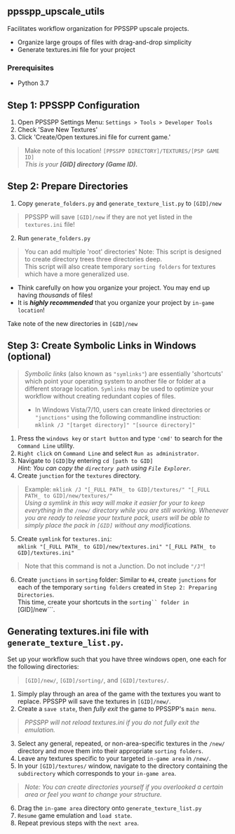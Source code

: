 ## ppsspp_upscale_utils
Facilitates workflow organization for PPSSPP upscale projects.
* Organize large groups of files with drag-and-drop simplicity
* Generate textures.ini file for your project

### Prerequisites
* Python 3.7

## Step 1: PPSSPP Configuration
1. Open PPSSPP Settings Menu:
```Settings > Tools > Developer Tools```
2. Check 'Save New Textures'
3. Click 'Create/Open textures.ini file for current game.'<br/>
  > Make note of this location! ```[PPSSPP DIRECTORY]/TEXTURES/[PSP GAME ID]``` <br/>
  _This is your **[GID] directory (Game ID).**_ 
## Step 2: Prepare Directories
1. Copy ```generate_folders.py``` and ```generate_texture_list.py``` to ```[GID]/new```
> PPSSPP will save ```[GID]/new``` if they are not yet listed in the ```textures.ini``` file!
2. Run ```generate_folders.py```
> You can add multiple 'root' directories' Note: This script is designed to create directory trees three directories deep. <br/>
> This script will also create temporary ```sorting folders``` for textures which have a more generalized use.
* Think carefully on how you organize your project. You may end up having _thousands_ of files!
* It is _**highly recommended**_ that you organize your project by ```in-game location```!<br/>

Take note of the new directories in ```[GID]/new```
## Step 3: Create Symbolic Links in Windows (optional)
> _Symbolic links_ (also known as ```"symlinks"```) are essentially 'shortcuts' which point your operating system to another file or folder at a different storage location.
> ```Symlinks``` may be used to optimize your workflow without creating redundant copies of files. </br>
> * In Windows Vista/7/10, users can create linked directories or ```"junctions"``` using the following commandline instruction: <br>
>  ```mklink /J "[target directory]" "[source directory]"```
1. Press the ```windows key``` or ```start button``` and type ```'cmd'``` to search for the ```Command Line``` utility.
2. ```Right click``` on ```Command Line``` and select ```Run as administrator```.
3. Navigate to ```[GID]```by entering ```cd [path to GID]``` <br/>
_Hint: You can copy the ```directory path``` using ```File Explorer```._
4. Create ```junction``` for the ```textures``` directory.
> Example: ```mklink /J "[_FULL PATH_ to GID]/textures/" "[_FULL PATH_ to GID]/new/textures/"``` <br/>
> _Using a symlink in this way will make it easier for your to keep everything in the ```/new/``` directory while you are still working. Whenever you are ready to release your texture pack, users will be able to simply place the pack in ```[GID]``` without any modifications._
5. Create ```symlink``` for ```textures.ini```: <br/>
```mklink "[_FULL PATH_ to GID]/new/textures.ini" "[_FULL PATH_ to GID]/textures.ini"```
> Note that this command is not a Junction. Do not include ```"/J"```!
6. Create ```junctions``` in ```sorting``` folder:
Similar to ```#4```, create ```junctions``` for each of the temporary ```sorting folders``` created in ```Step 2: Preparing Directories```.</br>
This time, create your shortcuts in the ```sorting`` folder in ```[GID]/new```.

## Generating textures.ini file with ```generate_texture_list.py```.
Set up your workflow such that you have three windows open, one each for the following directories:
> ```[GID]/new/```, ```[GID]/sorting/```, and ```[GID]/textures/```.

1. Simply play through an area of the game with the textures you want to replace. PPSSPP will save the textures in ```[GID]/new/```.
2. Create a ```save state```, then _fully exit_ the game to PPSSPP's ```main menu```.
> _PPSSPP will not reload textures.ini if you do not fully exit the emulation._
3. Select any general, repeated, or non-area-specific textures in the ```/new/``` directory and move them into their appropriate ```sorting folders```.
4. Leave any textures specific to your targeted ```in-game area``` in ```/new/```.
5. In your ```[GID]/textures/``` window, navigate to the directory containing the ```subdirectory``` which corresponds to your ```in-game area```.
> _Note: You can create directories yourself if you overlooked a certain area or feel you want to change your structure._
6. Drag the ```in-game area``` directory onto ```generate_texture_list.py```
7. ```Resume``` game emulation and ```load state```.
8. Repeat previous steps with the ```next area```.



